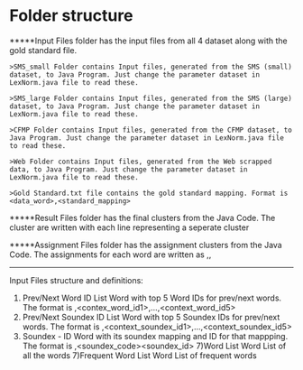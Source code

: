 # Folder structure

*****Input Files folder has the input files from all 4 dataset along with the gold standard file.

	>SMS_small Folder contains Input files, generated from the SMS (small) dataset, to Java Program. Just change the parameter dataset in LexNorm.java file to read these.

	>SMS_large Folder contains Input files, generated from the SMS (large) dataset, to Java Program. Just change the parameter dataset in LexNorm.java file to read these.

	>CFMP Folder contains Input files, generated from the CFMP dataset, to Java Program. Just change the parameter dataset in LexNorm.java file to read these.

	>Web Folder contains Input files, generated from the Web scrapped data, to Java Program. Just change the parameter dataset in LexNorm.java file to read these.

	>Gold Standard.txt file contains the gold standard mapping. Format is <data_word>,<standard_mapping>

*****Result Files folder has the final clusters from the Java Code. The cluster are written with each line representing a seperate cluster

*****Assignment Files folder has the assignment clusters from the Java Code. The assignments for each word are written as <word>,<standard cluster ID>,<predicted cluster ID>
	
**************************************
Input Files structure and definitions:
1) Prev/Next Word ID List
	Word with top 5 Word IDs for prev/next words. The format is <word>,<contex_word_id1>,...,<context_word_id5>
2) Prev/Next Soundex ID List
	Word with top 5 Soundex IDs for prev/next words. The format is <word>,<context_soundex_id1>,...,<context_soundex_id5>
5) Soundex - ID
	Word with its soundex mapping and ID for that mappping. The format is <word>,<soundex_code><soundex_id>
7)Word List
	Word List of all the words
7)Frequent Word List
	Word List of frequent words	
